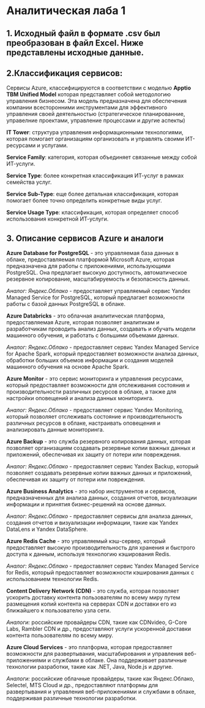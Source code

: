 # Аналитическая лаба 1

## 1. Исходный файл в формате .csv был преобразован в файл Excel. Ниже представлены исходные данные.

## 2.Классификация сервисов:
Сервисы Azure, классифицируются в соответствии с моделью **Apptio TBM Unified Model** которая представляет собой методологию управления бизнесом. Эта модель предназначена для обеспечения компании всесторонними инструментами для эффективного управления своей деятельностью (стратегическое планированние, управелние проектами, управление процессами и другие аспекты)

**IT Tower**: структура управления информационными технологиями, которая помогает организациям организовать и управлять своими ИТ-ресурсами и услугами.

**Service Family**: категория, которая объединяет связанные между собой ИТ-услуги.

**Service Type**: более конкретная классификация ИТ-услуг в рамках семейства услуг.

**Service Sub-Type**: еще более детальная классификация, которая помогает более точно определить конкретные виды услуг. 

**Service Usage Type**: классификация, которая определяет способ использования конкретной ИТ-услуги.

## 3. Описание сервисов Azure и аналоги

**Azure Database for PostgreSQL** - это управляемая база данных в облаке, предоставляемая платформой Microsoft Azure, которая предназначена для работы с приложениями, использующими PostgreSQL. Она предлагает высокую доступность, автоматическое резервное копирование, масштабируемость и безопасность данных. 

*Аналог: Яндекс.Облако* - предоставляет управляемый сервис Yandex Managed Service for PostgreSQL, который предлагает возможности работы с базой данных PostgreSQL в облаке.

**Azure Databricks** - это облачная аналитическая платформа, предоставляемая Azure, которая позволяет аналитикам и разработчикам проводить анализ данных, создавать и обучать модели машинного обучения, и работать с большими объемами данных.

*Аналог: Яндекс.Облако* - предоставляет сервис Yandex Managed Service for Apache Spark, который предоставляет возможности анализа данных, обработки больших объемов информации и создания моделей машинного обучения на основе Apache Spark.

**Azure Monitor** - это сервис мониторинга и управления ресурсами, который предоставляет возможности для отслеживания состояния и производительности различных ресурсов в облаке, а также для настройки оповещений и анализа данных мониторинга.

*Аналог: Яндекс.Облако* - предоставляет сервис Yandex Monitoring, который позволяет отслеживать состояние и производительность различных ресурсов в облаке, настраивать оповещения и анализировать данные мониторинга.

**Azure Backup** - это служба резервного копирования данных, которая позволяет организациям создавать резервные копии важных данных и приложений, обеспечивая их защиту от потери или повреждения.

*Аналог: Яндекс.Облако* - предоставляет сервис Yandex Backup, который позволяет создавать резервные копии важных данных и приложений, обеспечивая их защиту от потери или повреждения.

**Azure Business Analytics** - это набор инструментов и сервисов, предназначенных для анализа данных, создания отчетов, визуализации информации и принятия бизнес-решений на основе данных.

*Аналог: Яндекс.Облако* - предоставляет сервисы для анализа данных, создания отчетов и визуализации информации, такие как Yandex DataLens и Yandex DataSphere.

**Azure Redis Cache** - это управляемый кэш-сервер, который предоставляет высокую производительность для хранения и быстрого доступа к данным, используя технологию кэширования Redis.

*Аналог: Яндекс.Облако* - предоставляет сервис Yandex Managed Service for Redis, который предоставляет возможности кэширования данных с использованием технологии Redis.

**Content Delivery Network (CDN)** - это служба, которая позволяет ускорить доставку контента пользователям по всему миру путем размещения копий контента на серверах CDN и доставки его из ближайшего к пользователю узла сети.

*Аналоги:* российские провайдеры CDN, такие как CDNvideo, G-Core Labs, Rambler CDN и др., предоставляют услуги ускоренной доставки контента пользователям по всему миру.

**Azure Cloud Services** - это платформа, которая предоставляет возможности для развертывания, масштабирования и управления веб-приложениями и службами в облаке. Она поддерживает различные технологии разработки, такие как .NET, Java, Node.js и другие.

*Аналоги:* российские облачные провайдеры, такие как Яндекс.Облако, Selectel, MTS Cloud и др., предоставляют платформы для развертывания и управления веб-приложениями и службами в облаке, поддерживая различные технологии разработки.
